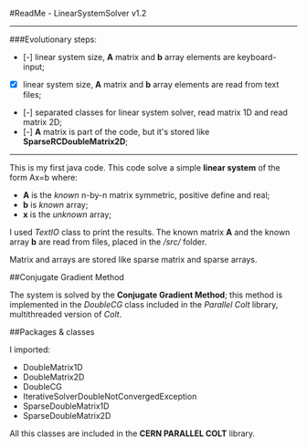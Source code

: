 #ReadMe - LinearSystemSolver v1.2


------------------------------------------------------------------------------------------

###Evolutionary steps:

- [-] linear system size, **A** matrix and **b** array elements are keyboard-input;
- [x] linear system size, **A** matrix and **b** array elements are read from text files;
- [-] separated classes for linear system solver, read matrix 1D and read matrix 2D;
- [-] **A** matrix is part of the code, but it's stored like **SparseRCDoubleMatrix2D**;

------------------------------------------------------------------------------------------

This is my first java code.
This code solve a simple **linear system** of the form Ax=b where:

* **A** is the *known* n-by-n matrix symmetric, positive define and real;
* **b** is *known* array;
* **x** is the *unknown* array;

I used *TextIO* class to print the results. The known matrix **A** and the known array **b** are read from files, placed in the */src/* folder.

Matrix and arrays are stored like sparse matrix and sparse arrays.


##Conjugate Gradient Method

The system is solved by the **Conjugate Gradient Method**; this method is implemented in the *DoubleCG* class included in the *Parallel Colt* library, multithreaded version of *Colt*.


##Packages & classes

I imported:

* DoubleMatrix1D
* DoubleMatrix2D
* DoubleCG
* IterativeSolverDoubleNotConvergedException
* SparseDoubleMatrix1D
* SparseDoubleMatrix2D

All this classes are included in the **CERN PARALLEL COLT** library.   
